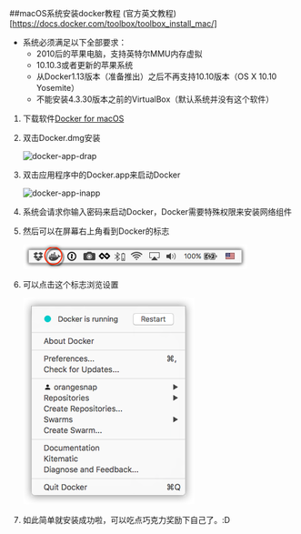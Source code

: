 ##macOS系统安装docker教程
(官方英文教程)[https://docs.docker.com/toolbox/toolbox_install_mac/]

- 系统必须满足以下全部要求：
    - 2010后的苹果电脑，支持英特尔MMU内存虚拟
    - 10.10.3或者更新的苹果系统
    - 从Docker1.13版本（准备推出）之后不再支持10.10版本（OS X 10.10 Yosemite）
    - 不能安装4.3.30版本之前的VirtualBox（默认系统并没有这个软件）

1. 下载软件[Docker for macOS](https://download.docker.com/mac/stable/Docker.dmg)
2. 双击Docker.dmg安装

    ![docker-app-drap](https://github.com/EngineGirl/basic-tutorial/blob/master/imgs/macOX/install_docker/docker-app-drag.png?raw=true)
3. 双击应用程序中的Docker.app来启动Docker

    ![docker-app-inapp](https://github.com/EngineGirl/basic-tutorial/blob/master/imgs/macOX/install_docker/docker-app-in-apps.png?raw=true)
4. 系统会请求你输入密码来启动Docker，Docker需要特殊权限来安装网络组件
5. 然后可以在屏幕右上角看到Docker的标志

    ![docker-app-inapp](https://github.com/EngineGirl/basic-tutorial/blob/master/imgs/install_docker/macOX/whale-in-menu-bar.png?raw=true)
6. 可以点击这个标志浏览设置

    ![docker-app-inapp](https://github.com/EngineGirl/basic-tutorial/blob/master/imgs/install_docker/macOX/docker-menu.png?raw=true)

7. 如此简单就安装成功啦，可以吃点巧克力奖励下自己了。:D


